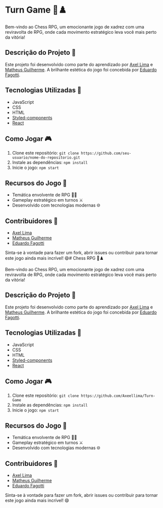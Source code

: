 # Turn Game 🏰♟️

Bem-vindo ao Chess RPG, um emocionante jogo de xadrez com uma reviravolta de RPG, onde cada movimento estratégico leva você mais perto da vitória!

## Descrição do Projeto 🌟

Este projeto foi desenvolvido como parte do aprendizado por [Axel Lima](https://www.linkedin.com/in/axeellima/) e [Matheus Guilherme](https://www.linkedin.com/in/matheus-guilherme-903351253/). A brilhante estética do jogo foi concebida por [Eduardo Fagotti](https://www.linkedin.com/in/eduardo-fagotti-34876b203/).

## Tecnologias Utilizadas 🚀

- JavaScript
- CSS
- HTML
- [Styled-components](https://styled-components.com/)
- [React](https://reactjs.org/)

## Como Jogar 🎮

1. Clone este repositório: `git clone https://github.com/seu-usuario/nome-do-repositorio.git`
2. Instale as dependências: `npm install`
3. Inicie o jogo: `npm start`

## Recursos do Jogo 🎲

- Temática envolvente de RPG 🧙‍♂️
- Gameplay estratégico em turnos ⚔️
- Desenvolvido com tecnologias modernas 🌐

## Contribuidores 👥

- [Axel Lima](https://www.linkedin.com/in/axeellima/)
- [Matheus Guilherme](https://www.linkedin.com/in/matheus-guilherme-903351253/)
- [Eduardo Fagotti](https://www.linkedin.com/in/eduardo-fagotti-34876b203/)

Sinta-se à vontade para fazer um fork, abrir issues ou contribuir para tornar este jogo ainda mais incrível! 😄# Chess RPG 🏰♟️

Bem-vindo ao Chess RPG, um emocionante jogo de xadrez com uma reviravolta de RPG, onde cada movimento estratégico leva você mais perto da vitória!

## Descrição do Projeto 🌟

Este projeto foi desenvolvido como parte do aprendizado por [Axel Lima](https://www.linkedin.com/in/axeellima/) e [Matheus Guilherme](https://www.linkedin.com/in/matheus-guilherme-903351253/). A brilhante estética do jogo foi concebida por [Eduardo Fagotti](https://www.linkedin.com/in/eduardo-fagotti-34876b203/).

## Tecnologias Utilizadas 🚀

- JavaScript
- CSS
- HTML
- [Styled-components](https://styled-components.com/)
- [React](https://reactjs.org/)

## Como Jogar 🎮

1. Clone este repositório: `git clone https://github.com/Axeellima/Turn-Game`
2. Instale as dependências: `npm install`
3. Inicie o jogo: `npm start`

## Recursos do Jogo 🎲

- Temática envolvente de RPG 🧙‍♂️
- Gameplay estratégico em turnos ⚔️
- Desenvolvido com tecnologias modernas 🌐

## Contribuidores 👥

- [Axel Lima](https://www.linkedin.com/in/axeellima/)
- [Matheus Guilherme](https://www.linkedin.com/in/matheus-guilherme-903351253/)
- [Eduardo Fagotti](https://www.linkedin.com/in/eduardo-fagotti-34876b203/)

Sinta-se à vontade para fazer um fork, abrir issues ou contribuir para tornar este jogo ainda mais incrível! 😄
